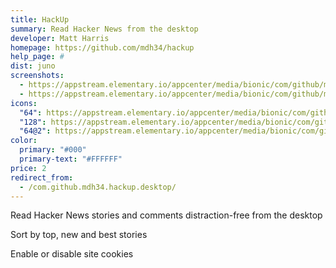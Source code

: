 ```yaml
---
title: HackUp
summary: Read Hacker News from the desktop
developer: Matt Harris
homepage: https://github.com/mdh34/hackup
help_page: #
dist: juno
screenshots:
  - https://appstream.elementary.io/appcenter/media/bionic/com/github/mdh34.hackup.desktop/97BAA254BBE2D580DC0BF8919945E0BA/screenshots/image-1_orig.png
  - https://appstream.elementary.io/appcenter/media/bionic/com/github/mdh34.hackup.desktop/97BAA254BBE2D580DC0BF8919945E0BA/screenshots/image-2_orig.png
icons:
  "64": https://appstream.elementary.io/appcenter/media/bionic/com/github/mdh34.hackup.desktop/97BAA254BBE2D580DC0BF8919945E0BA/icons/64x64/com.github.mdh34.hackup_com.github.mdh34.hackup.png
  "128": https://appstream.elementary.io/appcenter/media/bionic/com/github/mdh34.hackup.desktop/97BAA254BBE2D580DC0BF8919945E0BA/icons/128x128/com.github.mdh34.hackup_com.github.mdh34.hackup.png
  "64@2": https://appstream.elementary.io/appcenter/media/bionic/com/github/mdh34.hackup.desktop/97BAA254BBE2D580DC0BF8919945E0BA/icons/64x64@2/com.github.mdh34.hackup_com.github.mdh34.hackup.png
color:
  primary: "#000"
  primary-text: "#FFFFFF"
price: 2
redirect_from:
  - /com.github.mdh34.hackup.desktop/
---
```


<p>Read Hacker News stories and comments distraction-free from the desktop</p>
<p>Sort by top, new and best stories</p>
<p>Enable or disable site cookies</p>